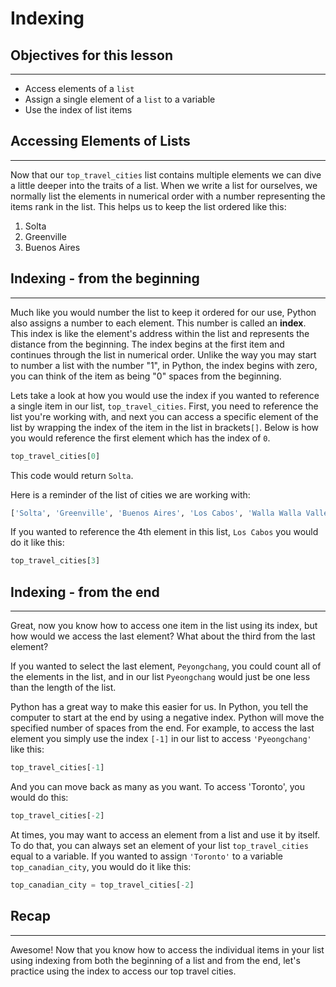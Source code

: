 # Indexing

## Objectives for this lesson

***

* Access elements of a `list`
* Assign a single element of a `list` to a variable
* Use the index of list items

## Accessing Elements of Lists

***

Now that our `top_travel_cities` list contains multiple elements we can dive a little deeper into the traits of a list. When we write a list for ourselves, we normally list the elements in numerical order with a number representing the items rank in the list. This helps us to keep the list ordered like this:

1. Solta
2. Greenville
3. Buenos Aires

## Indexing - from the beginning

***

Much like you would number the list to keep it ordered for our use, Python also assigns a number to each element. This number is called an **index**.  This index is like the element's address within the list and represents the distance from the beginning.  The index begins at the first item and continues through the list in numerical order.  Unlike the way you may start to number a list with the number "1", in Python, the index begins with zero, you can think of the item as being "0" spaces from the beginning. 

Lets take a look at how you would use the index if you wanted to reference a single item in our list, `top_travel_cities`. First, you need to reference the list you're working with, and next you can access a specific element of the list by wrapping the index of the item in the list in brackets`[]`. Below is how you would reference the first element which has the index of `0`.

```python
top_travel_cities[0] 
```
This code would return `Solta`.

Here is a reminder of the list of cities we are working with:

```python
['Solta', 'Greenville', 'Buenos Aires', 'Los Cabos', 'Walla Walla Valley', 'Marakesh', 'Albuquerque', 'Archipelago Sea', 'Iguazu Falls', 'Salina Island', 'Toronto', 'Pyeongchang']
```
If you wanted to reference the 4th element in this list, `Los Cabos` you would do it like this:

```python
top_travel_cities[3]
```
## Indexing - from the end

***

Great, now you know how to access one item in the list using its index, but how would we access the last element? What about the third from the last element?   

If you wanted to select the last element, `Peyongchang`, you could count all of the elements in the list, and in our list `Pyeongchang` would just be one less than the length of the list.  

Python has a great way to make this easier for us. In Python, you tell the computer to start at the end by using a negative index. Python will move the specified number of spaces from the end.  For example, to access the last element you simply use the index `[-1]` in our list to access `'Pyeongchang'` like this:


```python
top_travel_cities[-1]
```

And you can move back as many as you want. To access 'Toronto', you would do this:


```python
top_travel_cities[-2]
```

At times, you may want to access an element from a list and use it by itself. To do that, you can always set an element of your list `top_travel_cities` equal to a variable. If you wanted to assign `'Toronto'` to a variable `top_canadian_city`, you would do it like this:


```python
top_canadian_city = top_travel_cities[-2]
```

## Recap

***

Awesome! Now that you know how to access the individual items in your list using indexing from both the beginning of a list and from the end, let's practice using the index to access our top travel cities.

